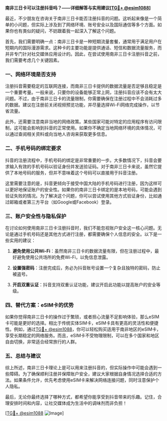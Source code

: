 **南非三日卡可以注册抖音吗？——详细解答与实用建议[[TG💪+ @esim1088](https://t.me/s/esim1088)]**

最近，不少朋友在咨询关于南非三日卡能否注册抖音的问题。这听起来像是一个简单的小问题，但实际上涉及到了网络环境、账号安全以及国际通信等多个方面。如果你也有类似的疑问，不妨跟着我一起深入了解这个问题。

首先，我们需要明确一点：南非三日卡是一种短期流量套餐，通常用于满足用户在短期内的国际漫游需求。这种卡的主要功能是提供通话、短信和数据流量服务，而并非专门针对社交媒体应用设计的。因此，在尝试使用南非三日卡注册抖音之前，我们需要考虑几个关键因素。

### **一、网络环境是否支持**

注册抖音需要稳定的互联网连接，而南非三日卡提供的数据流量是否足够且稳定是一个重要考量。一般来说，只要你的设备能够正常上网，注册抖音应该不会有太大问题。不过，由于南非三日卡的流量限制，你需要确保在注册过程中不会消耗过多的数据。建议在注册前关闭视频预览功能，并尽量选择Wi-Fi网络完成操作，以节省流量。

此外，还需要注意南非当地的网络政策。某些国家可能对特定的应用程序有访问限制，这可能会影响到抖音的正常使用。如果你不确定当地网络环境的具体情况，可以通过查阅相关资料或向当地人咨询来获取更多信息。

### **二、手机号码的绑定要求**

抖音的注册流程中，手机号码的绑定是非常重要的一步。大多数情况下，抖音会要求输入有效的手机号码以验证身份并发送验证码。对于南非三日卡来说，虽然它提供了本地号码的服务，但并不意味着这个号码可以直接用于抖音注册。

这里需要注意的是，抖音更倾向于接受中国大陆的手机号码进行注册，因为这样可以更好地保证账户的安全性。如果你的南非三日卡绑定的是本地号码，可能会遇到验证失败的情况。为了解决这个问题，你可以尝试使用其他方式验证身份，比如通过邮箱或者第三方平台（如Google或Facebook）登录。

### **三、账户安全性与隐私保护**

在讨论如何使用南非三日卡注册抖音时，我们不能忽视账户安全这一核心问题。无论是通过手机号码还是其他方式进行注册，都需要确保个人信息的安全。以下是一些实用的建议：

1. **避免使用公共Wi-Fi**：虽然南非三日卡的数据流量有限，但在注册过程中，最好避免使用公共场所的免费Wi-Fi，以免信息泄露。
   
2. **设置强密码**：注册完成后，务必为抖音账号设置一个复杂且独特的密码，防止被盗号。

3. **开启双重认证**：抖音支持双重认证功能，建议开启此功能以提高账户的安全等级。

### **四、替代方案：eSIM卡的优势**

如果你觉得南非三日卡的操作过于繁琐，或者担心流量不足影响体验，那么eSIM卡可能是更好的选择。相比于传统实体SIM卡，eSIM卡具有更高的灵活性和便捷性。例如，通过[TG💪+ @esim1088](https://t.me/s/esim1088)，你可以轻松购买适用于南非地区的eSIM卡，享受长期稳定的网络服务。而且，eSIM卡不受物理限制，可以在多个国家和地区自由切换，非常适合经常旅行的人群。

### **五、总结与建议**

综上所述，南非三日卡理论上是可以用来注册抖音的，但实际操作中可能会遇到一些障碍。为了确保顺利注册并保障账户安全，建议大家根据自身情况选择合适的方法。如果条件允许，优先考虑使用eSIM卡来解决网络连接问题，同时注意保护个人隐私。

最后，无论你最终选择了哪种方式，都希望你能享受到抖音带来的乐趣。记住，合理安排时间和内容，让社交媒体成为生活中的调味剂而非负担！

[[TG💪+ @esim1088](https://t.me/s/esim1088) ![Image](https://i.postimg.cc/4NQfJmqS/Snipaste-2025-05-13-00-14-12.png)]